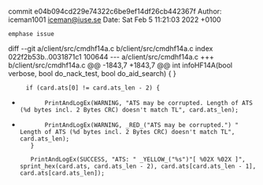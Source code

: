 commit e04b094cd229e74322c6be9ef14df26cb442367f
Author: iceman1001 <iceman@iuse.se>
Date:   Sat Feb 5 11:21:03 2022 +0100

    emphase issue

diff --git a/client/src/cmdhf14a.c b/client/src/cmdhf14a.c
index 022f2b53b..0031871c1 100644
--- a/client/src/cmdhf14a.c
+++ b/client/src/cmdhf14a.c
@@ -1843,7 +1843,7 @@ int infoHF14A(bool verbose, bool do_nack_test, bool do_aid_search) {
         }
 
         if (card.ats[0] != card.ats_len - 2) {
-            PrintAndLogEx(WARNING, "ATS may be corrupted. Length of ATS (%d bytes incl. 2 Bytes CRC) doesn't match TL", card.ats_len);
+            PrintAndLogEx(WARNING, _RED_("ATS may be corrupted.") " Length of ATS (%d bytes incl. 2 Bytes CRC) doesn't match TL", card.ats_len);
         }
 
         PrintAndLogEx(SUCCESS, "ATS: " _YELLOW_("%s")"[ %02X %02X ]", sprint_hex(card.ats, card.ats_len - 2), card.ats[card.ats_len - 1], card.ats[card.ats_len]);
